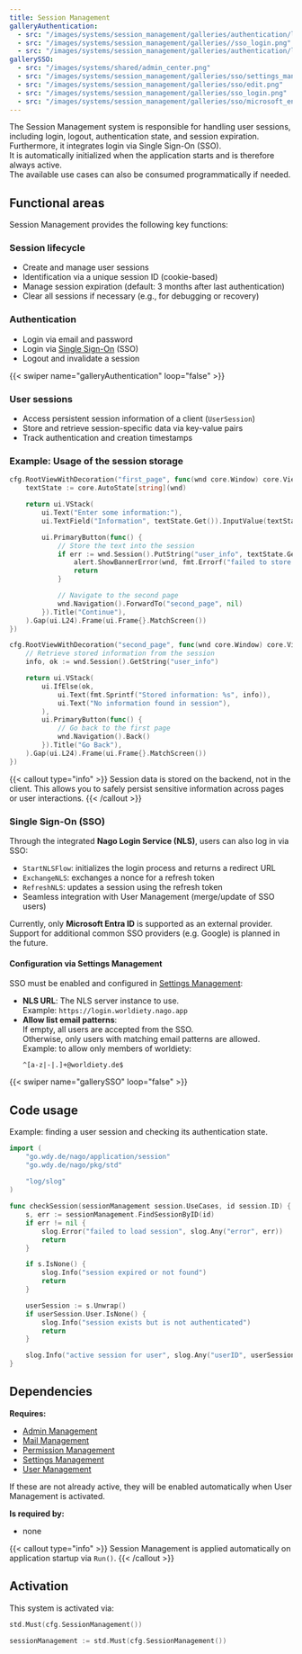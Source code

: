 ```yaml
---
title: Session Management
galleryAuthentication:
  - src: "/images/systems/session_management/galleries/authentication/login.png"
  - src: "/images/systems/session_management/galleries//sso_login.png"
  - src: "/images/systems/session_management/galleries/authentication/logout.png"  
gallerySSO:
  - src: "/images/systems/shared/admin_center.png"
  - src: "/images/systems/session_management/galleries/sso/settings_management.png"
  - src: "/images/systems/session_management/galleries/sso/edit.png"
  - src: "/images/systems/session_management/galleries/sso_login.png"
  - src: "/images/systems/session_management/galleries/sso/microsoft_entra.png"
---
```


The Session Management system is responsible for handling user sessions, including login, logout, authentication state, and session expiration.
Furthermore, it integrates login via Single Sign-On (SSO).  
It is automatically initialized when the application starts and is therefore always active.  
The available use cases can also be consumed programmatically if needed.

## Functional areas
Session Management provides the following key functions:

### Session lifecycle
- Create and manage user sessions
- Identification via a unique session ID (cookie-based)
- Manage session expiration (default: 3 months after last authentication)
- Clear all sessions if necessary (e.g., for debugging or recovery)

### Authentication
- Login via email and password
- Login via [Single Sign-On](#single-sign-on-sso) (SSO)
- Logout and invalidate a session

{{< swiper name="galleryAuthentication" loop="false" >}}

### User sessions
- Access persistent session information of a client (`UserSession`)
- Store and retrieve session-specific data via key-value pairs
- Track authentication and creation timestamps

### Example: Usage of the session storage

```go
cfg.RootViewWithDecoration("first_page", func(wnd core.Window) core.View {
	textState := core.AutoState[string](wnd)

	return ui.VStack(
		ui.Text("Enter some information:"),
		ui.TextField("Information", textState.Get()).InputValue(textState),

		ui.PrimaryButton(func() {
			// Store the text into the session
			if err := wnd.Session().PutString("user_info", textState.Get()); err != nil {
				alert.ShowBannerError(wnd, fmt.Errorf("failed to store session value: %w", err))
				return
			}

			// Navigate to the second page
			wnd.Navigation().ForwardTo("second_page", nil)
		}).Title("Continue"),
	).Gap(ui.L24).Frame(ui.Frame{}.MatchScreen())
})
```

```go
cfg.RootViewWithDecoration("second_page", func(wnd core.Window) core.View {
    // Retrieve stored information from the session
	info, ok := wnd.Session().GetString("user_info")

	return ui.VStack(
		ui.IfElse(ok,
			ui.Text(fmt.Sprintf("Stored information: %s", info)),
			ui.Text("No information found in session"),
		),
		ui.PrimaryButton(func() {
			// Go back to the first page
			wnd.Navigation().Back()
		}).Title("Go Back"),
	).Gap(ui.L24).Frame(ui.Frame{}.MatchScreen())
})
```

{{< callout type="info" >}}
Session data is stored on the backend, not in the client.
This allows you to safely persist sensitive information across pages or user interactions.
{{< /callout >}}

### Single Sign-On (SSO)
Through the integrated **Nago Login Service (NLS)**, users can also log in via SSO:
- `StartNLSFlow`: initializes the login process and returns a redirect URL
- `ExchangeNLS`: exchanges a nonce for a refresh token
- `RefreshNLS`: updates a session using the refresh token
- Seamless integration with User Management (merge/update of SSO users)

Currently, only **Microsoft Entra ID** is supported as an external provider.  
Support for additional common SSO providers (e.g. Google) is planned in the future.

#### Configuration via Settings Management
SSO must be enabled and configured in [Settings Management](../settings_management/):
- **NLS URL**: The NLS server instance to use.  
  Example: `https://login.worldiety.nago.app`
- **Allow list email patterns**:  
  If empty, all users are accepted from the SSO.  
  Otherwise, only users with matching email patterns are allowed.  
  Example: to allow only members of worldiety:
  ```regex
  ^[a-z|-|.]+@worldiety.de$
  ```

{{< swiper name="gallerySSO" loop="false" >}}

## Code usage
Example: finding a user session and checking its authentication state.

```go
import (
	"go.wdy.de/nago/application/session"
	"go.wdy.de/nago/pkg/std"
	
	"log/slog"
)

func checkSession(sessionManagement session.UseCases, id session.ID) {
	s, err := sessionManagement.FindSessionByID(id)
	if err != nil {
		slog.Error("failed to load session", slog.Any("error", err))
		return
	}

	if s.IsNone() {
		slog.Info("session expired or not found")
		return
	}

	userSession := s.Unwrap()
	if userSession.User.IsNone() {
		slog.Info("session exists but is not authenticated")
		return
	}

	slog.Info("active session for user", slog.Any("userID", userSession.User))
}
```

## Dependencies
**Requires:**
- [Admin Management](../admin_management/)
- [Mail Management](../mail_management/)
- [Permission Management](../permission_management/)
- [Settings Management](../settings_management/)
- [User Management](../user_management/)

If these are not already active, they will be enabled automatically when User Management is activated.

**Is required by:**
- none

{{< callout type="info" >}}
Session Management is applied automatically on application startup via `Run()`.
{{< /callout >}}

## Activation
This system is activated via:
```go
std.Must(cfg.SessionManagement())
```

```go
sessionManagement := std.Must(cfg.SessionManagement())
```